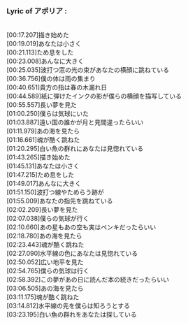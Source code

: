 <h3>Lyric of アポリア :</h3><p><br>[00:17.207]描き始めた
<br>[00:19.019]あなたは小さく
<br>[00:21.113]ため息をした
<br>[00:23.008]あんなに大きく
<br>[00:25.035]波打つ窓の光の束があなたの横顔に跳ねている
<br>[00:36.756]僕の体は雨の集まり
<br>[00:40.651]貴方の指は春の木漏れ日
<br>[00:44.589]紙に弾けたインクの影が僕らの横顔を描写している
<br>[00:55.557]長い夢を見た
<br>[01:00.250]僕らは気球にいた
<br>[01:03.887]遠い国の誰かが月と見間違ったらいい
<br>[01:11.979]あの海を見たら
<br>[01:16.661]魂が酷く跳ねた
<br>[01:20.295]白い魚の群れにあなたは見惚れている
<br>[01:43.265]描き始めた
<br>[01:45.131]あなたは小さく
<br>[01:47.215]ため息をした
<br>[01:49.017]あんなに大きく
<br>[01:51.150]波打つ線やためらう跡が
<br>[01:55.009]あなたの指先を跳ねている
<br>[02:02.209]長い夢を見た
<br>[02:07.038]僕らの気球が行く
<br>[02:10.660]あの星もあの空も実はペンキだったらいい
<br>[02:18.780]あの海を見たら
<br>[02:23.443]魂が酷く跳ねた
<br>[02:27.090]水平線の色にあなたは見惚れている
<br>[02:50.052]広い地平を見た
<br>[02:54.765]僕らの気球は行く
<br>[02:58.392]この夢があの日に読んだ本の続きだったらいい
<br>[03:06.505]あの海を見たら
<br>[03:11.175]魂が酷く跳ねた
<br>[03:14.812]水平線の先を僕らは知ろうとする
<br>[03:23.195]白い魚の群れをあなたは探している
</p>